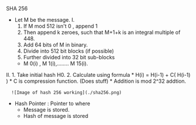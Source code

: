 SHA 256
  * Let M be the message.
  I.   
    1. If M mod 512 isn't 0 , append 1
    2. Then append k zeroes, such that M+1+k is an integral multiple of 448.
    3. Add 64 bits of M in binary.
    4. Divide into 512 bit blocks (if possible)
    5. Further divided into 32 bit sub-blocks
      * M 0(i) , M 1(i),........ M 15(i).

  II.
    1. Take initial hash H0.
    2. Calculate using formula
      * H(i) = H(i-1) + C( H(i-1) )
      * C is compression function. (Does stuff)
      * Addition is mod 2^32 addtion.

      ![Image of hash 256 working](./sha256.png)

* Hash Pointer : Pointer to where
  * Message is stored.
  * Hash of message is stored
